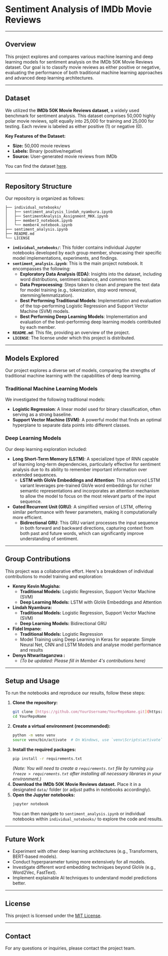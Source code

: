 # Sentiment Analysis of IMDb Movie Reviews

---

## Overview

This project explores and compares various machine learning and deep learning models for sentiment analysis on the IMDb 50K Movie Reviews dataset. Our goal is to classify movie reviews as either positive or negative, evaluating the performance of both traditional machine learning approaches and advanced deep learning architectures.

---

## Dataset

We utilized the **IMDb 50K Movie Reviews dataset**, a widely used benchmark for sentiment analysis. This dataset comprises 50,000 highly polar movie reviews, split equally into 25,000 for training and 25,000 for testing. Each review is labeled as either positive (1) or negative (0).

**Key Features of the Dataset:**
* **Size:** 50,000 movie reviews
* **Labels:** Binary (positive/negative)
* **Source:** User-generated movie reviews from IMDb

You can find the dataset [here](https://www.kaggle.com/datasets/lakshmi25npathi/imdb-dataset-of-50k-movie-reviews).

---

## Repository Structure

Our repository is organized as follows:

```
├── individual_notebooks/
│   ├── sentiment_analysis_lindah_nyambura.ipynb
│   ├── SentimentAnalysis_Assignment_MKK.ipynb
│   ├── member3_notebook.ipynb
│   └── member4_notebook.ipynb
├── sentiment_analysis.ipynb
├── README.md
└── LICENSE
```

* **`individual_notebooks/`**: This folder contains individual Jupyter notebooks developed by each group member, showcasing their specific model implementations, experiments, and findings.
* **`sentiment_analysis.ipynb`**: This is the main project notebook. It encompasses the following:
    * **Exploratory Data Analysis (EDA)**: Insights into the dataset, including word distributions, sentiment balance, and common terms.
    * **Data Preprocessing**: Steps taken to clean and prepare the text data for model training (e.g., tokenization, stop word removal, stemming/lemmatization).
    * **Best Performing Traditional Models**: Implementation and evaluation of the top-performing Logistic Regression and Support Vector Machine (SVM) models.
    * **Best Performing Deep Learning Models**: Implementation and evaluation of the best-performing deep learning models contributed by each member.
* **`README.md`**: This file, providing an overview of the project.
* **`LICENSE`**: The license under which this project is distributed.

---

## Models Explored

Our project explores a diverse set of models, comparing the strengths of traditional machine learning with the capabilities of deep learning.

### Traditional Machine Learning Models

We investigated the following traditional models:

* **Logistic Regression**: A linear model used for binary classification, often serving as a strong baseline.
* **Support Vector Machine (SVM)**: A powerful model that finds an optimal hyperplane to separate data points into different classes.


### Deep Learning Models

Our deep learning exploration included:

* **Long Short-Term Memory (LSTM)**: A specialized type of RNN capable of learning long-term dependencies, particularly effective for sentiment analysis due to its ability to remember important information over extended sequences.
    * **LSTM with GloVe Embeddings and Attention**: This advanced LSTM variant leverages pre-trained GloVe word embeddings for richer semantic representations and incorporates an attention mechanism to allow the model to focus on the most relevant parts of the input sequence.
* **Gated Recurrent Unit (GRU)**: A simplified version of LSTM, offering similar performance with fewer parameters, making it computationally more efficient.
    * **Bidirectional GRU**: This GRU variant processes the input sequence in both forward and backward directions, capturing context from both past and future words, which can significantly improve understanding of sentiment.

---

## Group Contributions

This project was a collaborative effort. Here's a breakdown of individual contributions to model training and exploration:

* **Kenny Kevin Mugisha:**
    * **Traditional Models:** Logistic Regression, Support Vector Machine (SVM)
    * **Deep Learning Models:** LSTM with GloVe Embeddings and Attention
* **Lindah Nyambura:**
    * **Traditional Models:** Logistic Regression, Support Vector Machine (SVM)
    * **Deep Learning Models:** Bidirectional GRU
* **Fidel Impano:**
    * **Traditional Models:** Logistic Regression
    * Model Training using Deep Learning in Keras for separate: Simple Neural Net, CNN and LSTM Models and analyse model performance and results
* **Denys Ntwaritaganzwa :**
    * *(To be updated: Please fill in Member 4's contributions here)*

---

## Setup and Usage

To run the notebooks and reproduce our results, follow these steps:

1.  **Clone the repository:**
    ```bash
    git clone [https://github.com/YourUsername/YourRepoName.git](https://github.com/YourUsername/YourRepoName.git)
    cd YourRepoName
    ```
2.  **Create a virtual environment (recommended):**
    ```bash
    python -m venv venv
    source venv/bin/activate  # On Windows, use `venv\Scripts\activate`
    ```
3.  **Install the required packages:**
    ```bash
    pip install -r requirements.txt
    ```
    *(Note: You will need to create a `requirements.txt` file by running `pip freeze > requirements.txt` after installing all necessary libraries in your environment.)*
4.  **Download the IMDb 50K Movie Reviews dataset.** Place it in a designated `data/` folder (or adjust paths in notebooks accordingly).
5.  **Open the Jupyter notebooks:**
    ```bash
    jupyter notebook
    ```
    You can then navigate to `sentiment_analysis.ipynb` or individual notebooks within `individual_notebooks/` to explore the code and results.

---

## Future Work

* Experiment with other deep learning architectures (e.g., Transformers, BERT-based models).
* Conduct hyperparameter tuning more extensively for all models.
* Investigate different word embedding techniques beyond GloVe (e.g., Word2Vec, FastText).
* Implement explainable AI techniques to understand model predictions better.

---

## License

This project is licensed under the [MIT License](LICENSE).

---

## Contact

For any questions or inquiries, please contact the project team.
